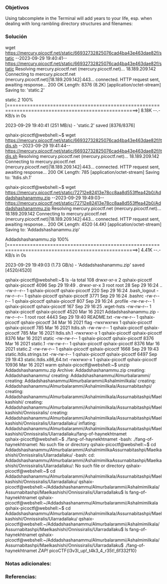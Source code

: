 ### Objetivos 
Using tabcomplete in the Terminal will add years to your life, esp. when dealing with long rambling directory structures and filenames:
### Solución 
wget https://mercury.picoctf.net/static/66932732825076cad4ba43e463dae82f/static
--2023-09-29 19:40:41--  https://mercury.picoctf.net/static/66932732825076cad4ba43e463dae82f/static
Resolving mercury.picoctf.net (mercury.picoctf.net)... 18.189.209.142
Connecting to mercury.picoctf.net (mercury.picoctf.net)|18.189.209.142|:443... connected.
HTTP request sent, awaiting response... 200 OK
Length: 8376 (8.2K) [application/octet-stream]
Saving to: 'static.2'

static.2                                       100%[===================================================================================================>]   8.18K  --.-KB/s    in 0s      

2023-09-29 19:40:41 (251 MB/s) - 'static.2' saved [8376/8376]

qshaix-picoctf@webshell:~$ wget https://mercury.picoctf.net/static/66932732825076cad4ba43e463dae82f/ltdis.sh
--2023-09-29 19:41:44--  https://mercury.picoctf.net/static/66932732825076cad4ba43e463dae82f/ltdis.sh
Resolving mercury.picoctf.net (mercury.picoctf.net)... 18.189.209.142
Connecting to mercury.picoctf.net (mercury.picoctf.net)|18.189.209.142|:443... connected.
HTTP request sent, awaiting response... 200 OK
Length: 785 [application/octet-stream]
Saving to: 'ltdis.sh.1'

qshaix-picoctf@webshell:~$ wget https://mercury.picoctf.net/static/72712e82413e78cc8aa8d553ffea42b0/Addadshashanammu.zip
--2023-09-29 19:49:03--  https://mercury.picoctf.net/static/72712e82413e78cc8aa8d553ffea42b0/Addadshashanammu.zip
Resolving mercury.picoctf.net (mercury.picoctf.net)... 18.189.209.142
Connecting to mercury.picoctf.net (mercury.picoctf.net)|18.189.209.142|:443... connected.
HTTP request sent, awaiting response... 200 OK
Length: 4520 (4.4K) [application/octet-stream]
Saving to: 'Addadshashanammu.zip'

Addadshashanammu.zip                           100%[===================================================================================================>]   4.41K  --.-KB/s    in 0s      

2023-09-29 19:49:03 (1.73 GB/s) - 'Addadshashanammu.zip' saved [4520/4520]

qshaix-picoctf@webshell:~$ ls -la
total 108
drwxr-xr-x 2 qshaix-picoctf qshaix-picoctf  4096 Sep 29 19:49 .
drwxr-xr-x 3 root           root              28 Sep 29 16:24 ..
-rw-r--r-- 1 qshaix-picoctf qshaix-picoctf   220 Sep 29 16:24 .bash_logout
-rw-r--r-- 1 qshaix-picoctf qshaix-picoctf  3771 Sep 29 16:24 .bashrc
-rw-r--r-- 1 qshaix-picoctf qshaix-picoctf   807 Sep 29 16:24 .profile
-rw-rw-r-- 1 qshaix-picoctf qshaix-picoctf   167 Sep 29 16:25 .wget-hsts
-rw-rw-r-- 1 qshaix-picoctf qshaix-picoctf  4520 Mar 16  2021 Addadshashanammu.zip
-rw-r--r-- 1 root           root            4443 Sep 29 19:40 README.txt
-rw-rw-r-- 1 qshaix-picoctf qshaix-picoctf    34 Mar 16  2021 flag
-rwxrwxrwx 1 qshaix-picoctf qshaix-picoctf   785 Mar 16  2021 ltdis.sh
-rw-rw-r-- 1 qshaix-picoctf qshaix-picoctf   785 Mar 16  2021 ltdis.sh.1
-rwxrwxr-x 1 qshaix-picoctf qshaix-picoctf  8376 Mar 16  2021 static
-rw-rw-r-- 1 qshaix-picoctf qshaix-picoctf  8376 Mar 16  2021 static.1
-rw-rw-r-- 1 qshaix-picoctf qshaix-picoctf  8376 Mar 16  2021 static.2
-rw-rw-r-- 1 qshaix-picoctf qshaix-picoctf  1668 Sep 29 19:43 static.ltdis.strings.txt
-rw-rw-r-- 1 qshaix-picoctf qshaix-picoctf  6497 Sep 29 19:43 static.ltdis.x86_64.txt
-rwxrwxr-x 1 qshaix-picoctf qshaix-picoctf 10936 Mar 16  2021 warm
qshaix-picoctf@webshell:~$ unzip Addadshashanammu.zip
Archive:  Addadshashanammu.zip
   creating: Addadshashanammu/
   creating: Addadshashanammu/Almurbalarammi/
   creating: Addadshashanammu/Almurbalarammi/Ashalmimilkala/
   creating: Addadshashanammu/Almurbalarammi/Ashalmimilkala/Assurnabitashpi/
   creating: Addadshashanammu/Almurbalarammi/Ashalmimilkala/Assurnabitashpi/Maelkashishi/
   creating: Addadshashanammu/Almurbalarammi/Ashalmimilkala/Assurnabitashpi/Maelkashishi/Onnissiralis/
   creating: Addadshashanammu/Almurbalarammi/Ashalmimilkala/Assurnabitashpi/Maelkashishi/Onnissiralis/Ularradallaku/
  inflating: Addadshashanammu/Almurbalarammi/Ashalmimilkala/Assurnabitashpi/Maelkashishi/Onnissiralis/Ularradallaku/fang-of-haynekhtnamet  
qshaix-picoctf@webshell:~$ ./fang-of-haynekhtnamet
-bash: ./fang-of-haynekhtnamet: No such file or directory
qshaix-picoctf@webshell:~$  cd Addadshashanammu/Almurbalarammi/AshalmimilkaAssurnabitashpi/Maelkashishi/Onnissiralis/Ularradallaku/
-bash: cd: Addadshashanammu/Almurbalarammi/AshalmimilkaAssurnabitashpi/Maelkashishi/Onnissiralis/Ularradallaku/: No such file or directory
qshaix-picoctf@webshell:~$ cd Addadshashanammu/Almurbalarammi/Ashalmimilkala/Assurnabitashpi/Maelkashishi/Onnissiralis/Ularradallaku/
qshaix-picoctf@webshell:~/Addadshashanammu/Almurbalarammi/Ashalmimilkala/Assurnabitashpi/Maelkashishi/Onnissiralis/Ularradallaku$ ls
fang-of-haynekhtnamet
qshaix-picoctf@webshell:~/Addadshashanammu/Almurbalarammi/Ashalmimilkala
qshaix-picoctf@webshell:~$ cd Addadshashanammu/Almurbalarammi/Ashalmimilkala/Assurnabitashpi/Maelkashishi/Onnissiralis/Ularradallaku/
qshaix-picoctf@webshell:~/Addadshashanammu/Almurbalarammi/Ashalmimilkala/Assurnabitashpi/Maelkashishi/Onnissiralis/Ularradallaku$ ls
fang-of-haynekhtnamet
qshaix-picoctf@webshell:~/Addadshashanammu/Almurbalarammi/Ashalmimilkala/Assurnabitashpi/Maelkashishi/Onnissiralis/Ularradallaku$ ./fang-of-haynekhtnamet
*ZAP!* picoCTF{l3v3l_up!_t4k3_4_r35t!_6f332f10}



### Notas adicionales:



### Referencias:
